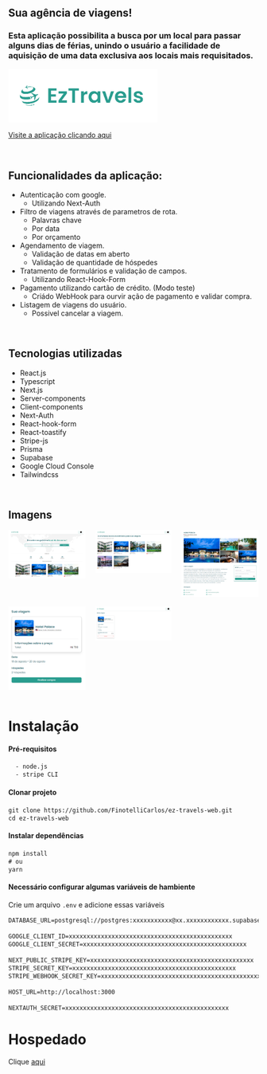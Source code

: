 ## Sua agência de viagens!

### Esta aplicação possibilita a busca por um local para passar alguns dias de férias, unindo o usuário a facilidade de aquisição de uma data exclusiva aos locais mais requisitados.

<img src="public/logo.png" alt="logo" width="300">

[Visite a aplicação clicando aqui](https://ez-travels-web.vercel.app)

<br>

## Funcionalidades da aplicação:

- Autenticação com google.
  - Utilizando Next-Auth
- Filtro de viagens através de parametros de rota.
  - Palavras chave
  - Por data
  - Por orçamento
- Agendamento de viagem.
  - Validação de datas em aberto
  - Validação de quantidade de hóspedes
- Tratamento de formulários e validação de campos.
  - Utilizando React-Hook-Form
- Pagamento utilizando cartão de crédito. (Modo teste)
  - Criádo WebHook para ourvir ação de pagamento e validar compra.
- Listagem de viagens do usuário.
  - Possivel cancelar a viagem.

<br>

## Tecnologias utilizadas

- React.js
- Typescript
- Next.js
- Server-components
- Client-components
- Next-Auth
- React-hook-form
- React-toastify
- Stripe-js
- Prisma
- Supabase
- Google Cloud Console
- Tailwindcss

<br>

## Imagens

<div style="display: grid; grid-template-columns: repeat(3, 1fr); gap: 20px;">
<img src="public/home.png" width="300">
<img src="public/search.png" width="300">
<img src="public/travel-details.png" width="300">
<img src="public/confirmation.png" width="300">
<img src="public/my-travels.png" width="300">
</div>

<br>

# Instalação
#### Pré-requisitos

```
  - node.js
  - stripe CLI
```

#### Clonar projeto

```
git clone https://github.com/FinotelliCarlos/ez-travels-web.git
cd ez-travels-web
```

#### Instalar dependências 

```
npm install
# ou
yarn
```

#### Necessário configurar algumas variáveis de hambiente
Crie um arquivo `.env` e adicione essas variáveis

```env
DATABASE_URL=postgresql://postgres:xxxxxxxxxxx@xx.xxxxxxxxxxxx.supabase.co:5432/postgres

GOOGLE_CLIENT_ID=xxxxxxxxxxxxxxxxxxxxxxxxxxxxxxxxxxxxxxxxxxxxxx
GOOGLE_CLIENT_SECRET=xxxxxxxxxxxxxxxxxxxxxxxxxxxxxxxxxxxxxxxxxxxxxx

NEXT_PUBLIC_STRIPE_KEY=xxxxxxxxxxxxxxxxxxxxxxxxxxxxxxxxxxxxxxxxxxxxxx
STRIPE_SECRET_KEY=xxxxxxxxxxxxxxxxxxxxxxxxxxxxxxxxxxxxxxxxxxxxxx
STRIPE_WEBHOOK_SECRET_KEY=xxxxxxxxxxxxxxxxxxxxxxxxxxxxxxxxxxxxxxxxxxxxxx

HOST_URL=http://localhost:3000

NEXTAUTH_SECRET=xxxxxxxxxxxxxxxxxxxxxxxxxxxxxxxxxxxxxxxxxxxxxx
```

# Hospedado

Clique [aqui](https://ez-travels-web.vercel.app)


